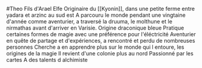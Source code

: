 #Theo
Fils d'Arael
Elfe Originaire du [[Kyonin]], dans une petite ferme entre yadara et arzinc au sud est
A parcouru le monde pendant une vingtaine d'année comme aventurier, a traversé la druuma, le molthune et le nirmathas avant d'arriver en Varisie.
Origine draconique bleue
Pratique certaines formes de magie avec une préférence pour l'éléctricité
Aventurier en quête de partage et d'expériences, a rencontré et perdu de nombreuses personnes
Cherche a en apprendre plus sur le monde qui l entoure, les origines de la magie
Il revient d'une colonie plus au nord
Passionné par les cartes
A des talents d alchimiste
